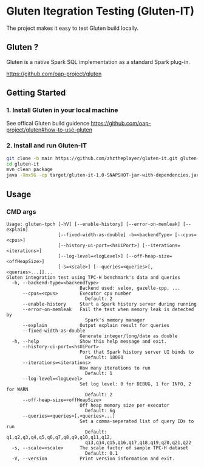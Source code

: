 # Gluten Itegration Testing (Gluten-IT)

The project makes it easy to test Gluten build locally.

## Gluten ?

Gluten is a native Spark SQL implementation as a standard Spark plug-in.

https://github.com/oap-project/gluten

## Getting Started

### 1. Install Gluten in your local machine

See offical Gluten build guidence https://github.com/oap-project/gluten#how-to-use-gluten

### 2. Install and run Gluten-IT

```sh
git clone -b main https://github.com/zhztheplayer/gluten-it.git gluten-it
cd gluten-it
mvn clean package
java -Xmx5G -cp target/gluten-it-1.0-SNAPSHOT-jar-with-dependencies.jar io.glutenproject.integration.tpc.h.Tpch
```

## Usage

### CMD args

```
Usage: gluten-tpch [-hV] [--enable-history] [--error-on-memleak] [--explain]
                   [--fixed-width-as-double] -b=<backendType> [--cpus=<cpus>]
                   [--history-ui-port=<hsUiPort>] [--iterations=<iterations>]
                   [--log-level=<logLevel>] [--off-heap-size=<offHeapSize>]
                   [-s=<scale>] [--queries=<queries>[,<queries>...]]...
Gluten integration test using TPC-H benchmark's data and queries
  -b, --backend-type=<backendType>
                           Backend used: velox, gazelle-cpp, ...
      --cpus=<cpus>        Executor cpu number
                             Default: 2
      --enable-history     Start a Spark history server during running
      --error-on-memleak   Fail the test when memory leak is detected by
                             Spark's memory manager
      --explain            Output explain result for queries
      --fixed-width-as-double
                           Generate integer/long/date as double
  -h, --help               Show this help message and exit.
      --history-ui-port=<hsUiPort>
                           Port that Spark history server UI binds to
                             Default: 18080
      --iterations=<iterations>
                           How many iterations to run
                             Default: 1
      --log-level=<logLevel>
                           Set log level: 0 for DEBUG, 1 for INFO, 2 for WARN
                             Default: 2
      --off-heap-size=<offHeapSize>
                           Off heap memory size per executor
                             Default: 6g
      --queries=<queries>[,<queries>...]
                           Set a comma-seperated list of query IDs to run
                             Default: q1,q2,q3,q4,q5,q6,q7,q8,q9,q10,q11,q12,
                             q13,q14,q15,q16,q17,q18,q19,q20,q21,q22
  -s, --scale=<scale>      The scale factor of sample TPC-H dataset
                             Default: 0.1
  -V, --version            Print version information and exit.
```
